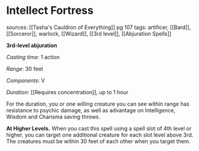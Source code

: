 # Intellect Fortress
sources: [[Tasha's Cauldron of Everything]] pg 107
tags: artificer, [[Bard]], [[Sorceror]], warlock, [[Wizard]], [[3rd level]], [[Abjuration Spells]]

**3rd-level abjuration**

*Casting time*: 1 action

*Range*: 30 feet

*Components*: V

*Duration*: [[Requires concentration]], up to 1 hour

For the duration, you or one willing creature you can see within range has resistance to psychic damage, as well as advantage on Intelligence, Wisdom and Charisma saving throws.

**At Higher Levels.** When you cast this spell using a spell slot of 4th level or higher, you can target one additional creature for each slot level above 3rd. The creatures must be within 30 feet of each other when you target them.
